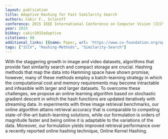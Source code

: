 ```yaml
---
layout: publication
title: Adaptive Hashing for Fast Similarity Search
authors: Cakir F., Sclaroff
conference: 2015 IEEE International Conference on Computer Vision (ICCV)
year: 2015
bibkey: cakir2015adaptive
citations: 88
additional_links: [{name: Paper, url: 'https://www.cv-foundation.org/openaccess/content_iccv_2015/papers/Cakir_Adaptive_Hashing_for_ICCV_2015_paper.pdf'}]
tags: ["ICCV", "Hashing-Methods", "Similarity-Search"]
---
```

With the staggering growth in image and video datasets,
algorithms that provide fast similarity search and compact
storage are crucial. Hashing methods that map the
data into Hamming space have shown promise; however,
many of these methods employ a batch-learning strategy
in which the computational cost and memory requirements
may become intractable and infeasible with larger and
larger datasets. To overcome these challenges, we propose
an online learning algorithm based on stochastic gradient
descent in which the hash functions are updated iteratively
with streaming data. In experiments with three image retrieval
benchmarks, our online algorithm attains retrieval
accuracy that is comparable to competing state-of-the-art
batch-learning solutions, while our formulation is orders
of magnitude faster and being online it is adaptable to the
variations of the data. Moreover, our formulation yields improved
retrieval performance over a recently reported online
hashing technique, Online Kernel Hashing.